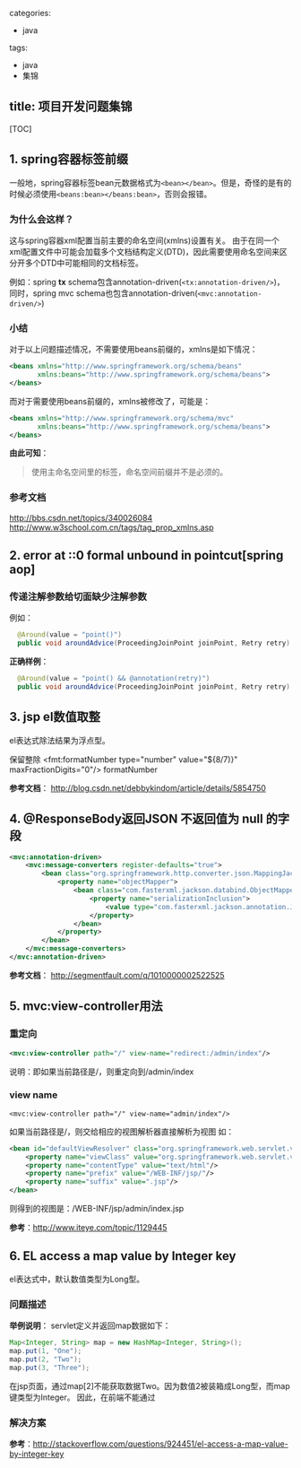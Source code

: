 
categories:
 - java

tags:
 - java
 - 集锦

title: 项目开发问题集锦
---


[TOC]


## 1. spring容器标签前缀
一般地，spring容器标签bean元数据格式为`<bean></bean>`。但是，奇怪的是有的时候必须使用`<beans:bean></beans:bean>`，否则会报错。

### 为什么会这样？
这与spring容器xml配置当前主要的命名空间(xmlns)设置有关。
由于在同一个xml配置文件中可能会加载多个文档结构定义(DTD)，因此需要使用命名空间来区分开多个DTD中可能相同的文档标签。

例如：spring **tx** schema包含annotation-driven(`<tx:annotation-driven/>`)，同时，spring mvc schema也包含annotation-driven(`<mvc:annotation-driven/>`)

### 小结
对于以上问题描述情况，不需要使用beans前缀的，xmlns是如下情况：
``` xml
<beans xmlns="http://www.springframework.org/schema/beans"
	   xmlns:beans="http://www.springframework.org/schema/beans">
</beans>
```

而对于需要使用beans前缀的，xmlns被修改了，可能是：
``` xml
<beans xmlns="http://www.springframework.org/schema/mvc"
	   xmlns:beans="http://www.springframework.org/schema/beans">
</beans>
```

**由此可知**：
> 使用主命名空间里的标签，命名空间前缀并不是必须的。

### 参考文档
http://bbs.csdn.net/topics/340026084
http://www.w3school.com.cn/tags/tag_prop_xmlns.asp


<!-- more -->

## 2. error at ::0 formal unbound in pointcut[spring aop]

### 传递注解参数给切面缺少注解参数
例如：
``` java
  @Around(value = "point()")
  public void aroundAdvice(ProceedingJoinPoint joinPoint, Retry retry) throws Throwable
```

**正确样例**：
``` java
  @Around(value = "point() && @annotation(retry)")
  public void aroundAdvice(ProceedingJoinPoint joinPoint, Retry retry) throws Throwable
```



## 3. jsp el数值取整
el表达式除法结果为浮点型。

保留整除
<fmt:formatNumber type="number" value="${8/7)}" maxFractionDigits="0"/>
formatNumber

**参考文档**：
http://blog.csdn.net/debbykindom/article/details/5854750


## 4. @ResponseBody返回JSON 不返回值为 null 的字段
``` xml
<mvc:annotation-driven>
    <mvc:message-converters register-defaults="true">
        <bean class="org.springframework.http.converter.json.MappingJackson2HttpMessageConverter">
            <property name="objectMapper">
                <bean class="com.fasterxml.jackson.databind.ObjectMapper">
                    <property name="serializationInclusion">
                        <value type="com.fasterxml.jackson.annotation.JsonInclude.Include">NON_NULL</value>
                    </property>
                </bean>
            </property>
        </bean>
    </mvc:message-converters>
</mvc:annotation-driven>
```

**参考文档**：
http://segmentfault.com/q/1010000002522525


## 5. mvc:view-controller用法

### 重定向
``` xml
<mvc:view-controller path="/" view-name="redirect:/admin/index"/>
```
说明：即如果当前路径是/，则重定向到/admin/index

### view name
```
<mvc:view-controller path="/" view-name="admin/index"/>
```
如果当前路径是/，则交给相应的视图解析器直接解析为视图
如：
``` xml
<bean id="defaultViewResolver" class="org.springframework.web.servlet.view.InternalResourceViewResolver" p:order="2">
	<property name="viewClass" value="org.springframework.web.servlet.view.JstlView"/>
	<property name="contentType" value="text/html"/>
	<property name="prefix" value="/WEB-INF/jsp/"/>
	<property name="suffix" value=".jsp"/>
</bean>
```
则得到的视图是：/WEB-INF/jsp/admin/index.jsp

**参考**：http://www.iteye.com/topic/1129445


## 6. EL access a map value by Integer key

el表达式中，默认数值类型为Long型。

### 问题描述

**举例说明**：
servlet定义并返回map数据如下：
``` java
Map<Integer, String> map = new HashMap<Integer, String>();
map.put(1, "One");
map.put(2, "Two");
map.put(3, "Three");
```

在jsp页面，通过map[2]不能获取数据Two。因为数值2被装箱成Long型，而map键类型为Integer。
因此，在前端不能通过

### 解决方案

**参考**：http://stackoverflow.com/questions/924451/el-access-a-map-value-by-integer-key

